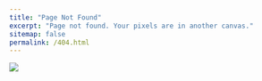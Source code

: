 ```yaml
---
title: "Page Not Found"
excerpt: "Page not found. Your pixels are in another canvas."
sitemap: false
permalink: /404.html
---
```


![](https://blog.kakaocdn.net/dn/tDcZe/btq0EEwKbbk/1Ux2xaNMQk2z5SXvC40T8k/img.gif)